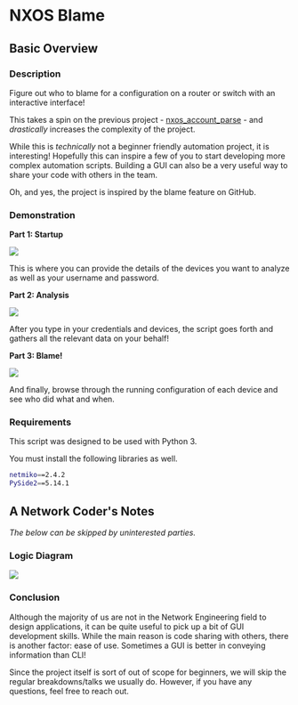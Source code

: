 # NXOS Blame

## Basic Overview

### Description

Figure out who to blame for a configuration on a router or switch with an interactive interface!

This takes a spin on the previous project - [nxos_account_parse](../nxos_account_parse) - and *drastically* increases the complexity of the project.

While this is *technically* not a beginner friendly automation project, it is interesting! Hopefully this can inspire a few of you to start developing more complex automation scripts. Building a GUI can also be a very useful way to share your code with others in the team.

Oh, and yes, the project is inspired by the blame feature on GitHub.

### Demonstration

**Part 1: Startup**

![](https://github.com/syedur-rahman/networkcoderprep/blob/master/images/nxos_blame_gui.png)

This is where you can provide the details of the devices you want to analyze as well as your username and password.

**Part 2: Analysis**

![](https://github.com/syedur-rahman/networkcoderprep/blob/master/images/nxos_blame_analysis.gif)

After you type in your credentials and devices, the script goes forth and gathers all the relevant data on your behalf!

**Part 3: Blame!**

![](https://github.com/syedur-rahman/networkcoderprep/blob/master/images/nxos_blame_blame.gif)

And finally, browse through the running configuration of each device and see who did what and when.

### Requirements

This script was designed to be used with Python 3.

You must install the following libraries as well.

```bash
netmiko==2.4.2
PySide2==5.14.1
```

## A Network Coder's Notes

*The below can be skipped by uninterested parties.*

### Logic Diagram

![](https://github.com/syedur-rahman/networkcoderprep/blob/master/images/nxos_blame.png)

### Conclusion

Although the majority of us are not in the Network Engineering field to design applications, it can be quite useful to pick up a bit of GUI development skills. While the main reason is code sharing with others, there is another factor: ease of use. Sometimes a GUI is better in conveying information than CLI!

Since the project itself is sort of out of scope for beginners, we will skip the regular breakdowns/talks we usually do. However, if you have any questions, feel free to reach out.